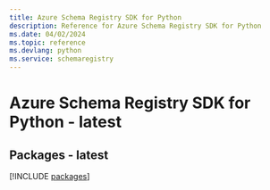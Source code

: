```yaml
---
title: Azure Schema Registry SDK for Python
description: Reference for Azure Schema Registry SDK for Python
ms.date: 04/02/2024
ms.topic: reference
ms.devlang: python
ms.service: schemaregistry
---
```

# Azure Schema Registry SDK for Python - latest
## Packages - latest
[!INCLUDE [packages](schema-registry-index.md)]